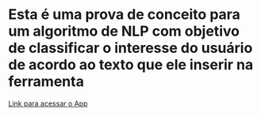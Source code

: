 # Esta é uma prova de conceito para um algoritmo de NLP com objetivo de classificar o interesse do usuário de acordo ao texto que ele inserir na ferramenta

[Link para acessar o App](https://nlp-text-response.herokuapp.com/)

